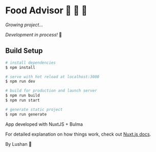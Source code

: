 # Food Advisor :hamburger: :fries: :shaved_ice:
_Growing project..._

_Development in process!_ :stars:

## Build Setup

```bash
# install dependencies
$ npm install

# serve with hot reload at localhost:3000
$ npm run dev

# build for production and launch server
$ npm run build
$ npm run start

# generate static project
$ npm run generate
```
App developed with NuxtJS + Bulma

For detailed explanation on how things work, check out [Nuxt.js docs](https://nuxtjs.org).

By Lushan :stars:
